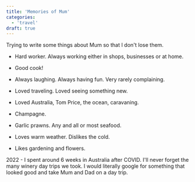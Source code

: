 ```yaml
---
title: 'Memories of Mum'
categories:
  - 'travel'
draft: true
---
```


Trying to write some things about Mum so that I don't lose them.

- Hard worker. Always working either in shops, businesses or at home.

- Good cook!

- Always laughing. Always having fun. Very rarely complaining.

- Loved traveling. Loved seeing something new.

- Loved Australia, Tom Price, the ocean, caravaning.

- Champagne.

- Garlic prawns. Any and all or most seafood.

- Loves warm weather. Dislikes the cold.

- Likes gardening and flowers.

2022 - I spent around 6 weeks in Australia after COVID. I'll never forget the many winery day trips we took. I would literally google for something that looked good and take Mum and Dad on a day trip.
